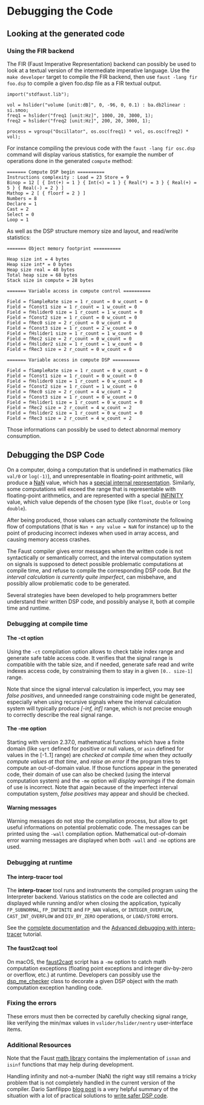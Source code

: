 # Debugging the Code

## Looking at the generated code 

### Using the FIR backend

The FIR (Faust Imperative Representation) backend can possibly be used to look at a textual version of the intermediate imperative language. Use the `make developer` target to compile the FIR backend, then use `faust -lang fir foo.dsp` to compile a given foo.dsp file as a FIR textual output. 

```
import("stdfaust.lib");

vol = hslider("volume [unit:dB]", 0, -96, 0, 0.1) : ba.db2linear : si.smoo;
freq1 = hslider("freq1 [unit:Hz]", 1000, 20, 3000, 1);
freq2 = hslider("freq2 [unit:Hz]", 200, 20, 3000, 1);

process = vgroup("Oscillator", os.osc(freq1) * vol, os.osc(freq2) * vol);
```
For instance compiling the previous code with the `faust -lang fir osc.dsp` command will display various statistics, for example the number of operations done in the generated `compute` method:

```
======= Compute DSP begin ==========
Instructions complexity : Load = 23 Store = 9 
Binop = 12 [ { Int(+) = 1 } { Int(<) = 1 } { Real(*) = 3 } { Real(+) = 5 } { Real(-) = 2 } ] 
Mathop = 2 [ { floorf = 2 } ] 
Numbers = 8 
Declare = 1 
Cast = 2 
Select = 0 
Loop = 1
```
As well as the DSP structure memory size and layout, and read/write statistics:

```
======= Object memory footprint ==========

Heap size int = 4 bytes
Heap size int* = 0 bytes
Heap size real = 48 bytes
Total heap size = 68 bytes
Stack size in compute = 28 bytes

======= Variable access in compute control ==========

Field = fSampleRate size = 1 r_count = 0 w_count = 0
Field = fConst1 size = 1 r_count = 1 w_count = 0
Field = fHslider0 size = 1 r_count = 1 w_count = 0
Field = fConst2 size = 1 r_count = 0 w_count = 0
Field = fRec0 size = 2 r_count = 0 w_count = 0
Field = fConst3 size = 1 r_count = 2 w_count = 0
Field = fHslider1 size = 1 r_count = 1 w_count = 0
Field = fRec2 size = 2 r_count = 0 w_count = 0
Field = fHslider2 size = 1 r_count = 1 w_count = 0
Field = fRec3 size = 2 r_count = 0 w_count = 0

======= Variable access in compute DSP ==========

Field = fSampleRate size = 1 r_count = 0 w_count = 0
Field = fConst1 size = 1 r_count = 0 w_count = 0
Field = fHslider0 size = 1 r_count = 0 w_count = 0
Field = fConst2 size = 1 r_count = 1 w_count = 0
Field = fRec0 size = 2 r_count = 4 w_count = 2
Field = fConst3 size = 1 r_count = 0 w_count = 0
Field = fHslider1 size = 1 r_count = 0 w_count = 0
Field = fRec2 size = 2 r_count = 4 w_count = 2
Field = fHslider2 size = 1 r_count = 0 w_count = 0
Field = fRec3 size = 2 r_count = 4 w_count = 2
```

Those informations can possibly be used to detect abnormal memory consumption. 

## Debugging the DSP Code 

On a computer, doing a computation that is undefined in mathematics (like `val/0` or `log(-1)`), and unrepresentable in floating-point arithmetic, will produce a [NaN](https://en.wikipedia.org/wiki/NaN) value, which has a [special internal representation](https://en.cppreference.com/w/cpp/numeric/math/NAN). Similarly, some computations will exceed the range that is representable with floating-point arithmetics, and are represented with a special [INFINITY](https://en.cppreference.com/w/cpp/numeric/math/INFINITY) value, which value depends of the chosen type (like `float`, `double` or `long double`).

After being produced, those values can actually *contaminate* the following flow of computations (that is `Nan + any value = NaN` for instance) up to the point of producing incorrect indexes when used in array access, and causing memory access crashes.  

The Faust compiler gives error messages when the written code is not syntactically or semantically correct, and the interval computation system on signals is supposed to detect possible problematic computations at compile time, and refuse to compile the corresponding DSP code.  But *the interval calculation is currently quite imperfect*, can misbehave, and possibly allow problematic code to be generated.

Several strategies have been developed to help programmers better understand their written DSP code, and possibly analyse it, both at compile time and runtime.

### Debugging at compile time

#### The -ct option

Using the `-ct` compilation option allows to check table index range and generate safe table access code. It verifies that the signal range is compatible with the  table size, and if needed, generate safe read and write indexes access code, by constraining them to stay in a given `[0.. size-1]` range. 

Note that since the signal interval calculation is imperfect, you may see *false positives*, and unneeded range constraining code might be generated, especially when using recursive signals where the interval calculation system will typically produce *[-inf, inf]* range, which is not precise enough to correctly describe the real signal range.  

#### The -me option

Starting with version 2.37.0, mathematical functions which have a finite domain (like `sqrt` defined for positive or null values, or `asin` defined for values in the [-1..1] range) are *checked at compile time* when they *actually compute values at that time*, and *raise an error* if the program tries to compute an out-of-domain value.  If those functions appear in the generated code, their domain of use can also be checked (using the interval computation system) and  the `-me` option *will display warnings* if the domain of use is incorrect. Note that again because of the imperfect interval computation system, *false positives* may appear and should be checked.

#### Warning messages

Warning messages do not stop the compilation process, but allow to get useful informations on potential problematic code. The messages can be printed using the `-wall` compilation option. Mathematical out-of-domain error warning messages are displayed when both `-wall` and `-me` options are used.

### Debugging at runtime

#### The interp-tracer tool

The  **interp-tracer** tool runs and instruments the compiled program using the Interpreter backend. Various statistics on the code are collected and displayed while running and/or when closing the application, typically `FP_SUBNORMAL`, `FP_INFINITE` and `FP_NAN` values, or `INTEGER_OVERFLOW`, `CAST_INT_OVERFLOW`  and `DIV_BY_ZERO` operations, or `LOAD/STORE` errors. 

See the [complete documentation](https://github.com/grame-cncm/faust/tree/master-dev/tools/benchmark#interp-tracer) and the [Advanced debugging with interp-tracer](../tutorials/debugging.md) tutorial.

#### The faust2caqt tool

On macOS, the [faust2caqt](../manual/tools.md#faust2caqt) script has a `-me` option to catch math computation exceptions (floating point exceptions and integer div-by-zero or overflow, etc.) at runtime. Developers can possibly use the [dsp_me_checker](https://github.com/grame-cncm/faust/blob/master-dev/architecture/faust/dsp/dsp-checker.h#L42) class to decorate a given DSP object with the math computation exception handling code. 

### Fixing the errors

These errors must then be corrected by carefully checking signal range, like verifying the min/max values in `vslider/hslider/nentry` user-interface items. 

### Additional Resources 

Note that the Faust [math library](https://faustlibraries.grame.fr/libs/maths/) contains the implementation of `isnan` and `isinf`  functions that may help during development.

Handling infinity and not-a-number (NaN) the right way still remains a tricky problem that is not completely handled in the current version of the compiler. Dario Sanfilippo [blog post](https://www.dariosanfilippo.com/blog/2020/handling_inf_nan_values_in_faust_and_cpp/) is a very helpful summary of the situation with a lot of practical solutions to [write safer DSP code](https://github.com/dariosanfilippo/realfaust/blob/main/realfaust.lib).  

